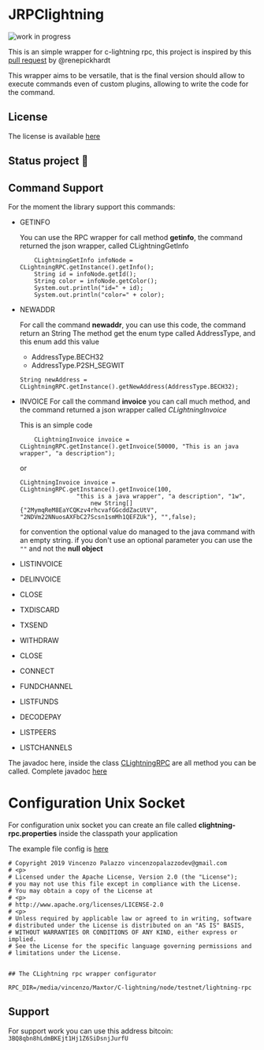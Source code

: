 # JRPClightning

![work in progress](http://s3.amazonaws.com/snd-store/a/26553114/02_02_18_508408464_aab_560x292.jpg)

This is an simple wrapper for c-lightning rpc, this project is inspired by this 
[pull request](https://github.com/ElementsProject/lightning/pull/2223) by @renepickhardt

This  wrapper aims to be versatile, that is the final version should allow to execute commands even of custom plugins, allowing to write the code for the command.

## License
The license is available [here](https://www.apache.org/licenses/LICENSE-2.0) 

## Status project :construction:

## Command Support

For the moment the library support this commands:

- GETINFO

    You can use the RPC wrapper for call method **getinfo**, the command returned the 
    json wrapper, called CLightningGetInfo
    
    ```
        CLightningGetInfo infoNode = CLightningRPC.getInstance().getInfo();
        String id = infoNode.getId();
        String color = infoNode.getColor();
        System.out.println("id=" + id);
        System.out.println("color=" + color);
    ```
    
- NEWADDR

    For call the command **newaddr**, you can use this code, the command return an String
    The method get the enum type called AddressType, and this enum add this value
    - AddressType.BECH32
    - AddressType.P2SH_SEGWIT
    
    ```
    String newAddress = CLightningRPC.getInstance().getNewAddress(AddressType.BECH32);
    ```
- INVOICE
    For call the command **invoice** you can call much method, and the command returned
    a json wrapper called _CLightningInvoice_
    
    This is an simple code
    
    ```
        CLightningInvoice invoice = CLightningRPC.getInstance().getInvoice(50000, "This is an java wrapper", "a description");
    ```
    or 
    
    ```
    CLightningInvoice invoice = CLightningRPC.getInstance().getInvoice(100,
                    "this is a java wrapper", "a description", "1w",
                        new String[]{"2MymqReM8EaYCQKzv4rhcvafGGcddZacUtV", "2NDVm22NNuosAXFbC27Scsn1smMh1QEFZUk"}, "",false);  
    ```
  for convention the optional value do managed to the java command with an empty string.
  if you don't use an optional parameter you can use the `""` and not the **null object**
- LISTINVOICE
- DELINVOICE
- CLOSE
- TXDISCARD
- TXSEND
- WITHDRAW
- CLOSE
- CONNECT
- FUNDCHANNEL
- LISTFUNDS
- DECODEPAY
- LISTPEERS
- LISTCHANNELS

The javadoc here, inside the class [CLightningRPC](https://vincenzopalazzo.github.io/JRPClightning/jrpc/clightning/CLightningRPC.html) are all method you can be called.
Complete javadoc [here](https://vincenzopalazzo.github.io/JRPClightning/)

# Configuration Unix Socket
For configuration unix socket you can create an file called **clightning-rpc.properties** inside the classpath your application

The example file config is [here](https://github.com/vincenzopalazzo/JRPClightning/blob/master/src/main/resources/clightning-rpc.properties)

```
# Copyright 2019 Vincenzo Palazzo vincenzopalazzodev@gmail.com
# <p>
# Licensed under the Apache License, Version 2.0 (the "License");
# you may not use this file except in compliance with the License.
# You may obtain a copy of the License at
# <p>
# http://www.apache.org/licenses/LICENSE-2.0
# <p>
# Unless required by applicable law or agreed to in writing, software
# distributed under the License is distributed on an "AS IS" BASIS,
# WITHOUT WARRANTIES OR CONDITIONS OF ANY KIND, either express or implied.
# See the License for the specific language governing permissions and
# limitations under the License.


## The CLightning rpc wrapper configurator

RPC_DIR=/media/vincenzo/Maxtor/C-lightning/node/testnet/lightning-rpc
```


## Support
For support work you can use this address bitcoin: `3BQ8qbn8hLdmBKEjt1Hj1Z6SiDsnjJurfU`